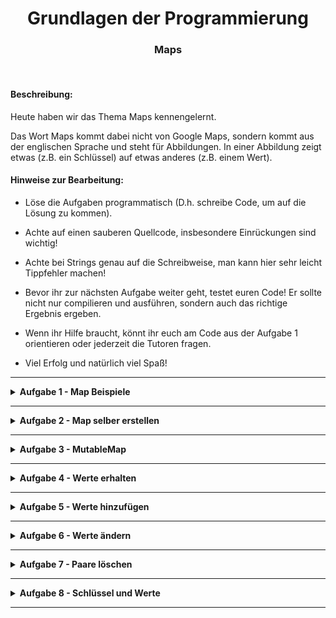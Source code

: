 <h1 align="center">Grundlagen der Programmierung</h1>
<h3 align="center">Maps</h3>
<br>

#### Beschreibung:

Heute haben wir das Thema Maps kennengelernt.

Das Wort Maps kommt dabei nicht von Google Maps, sondern kommt aus der englischen 
Sprache und steht für Abbildungen. In einer Abbildung zeigt etwas
(z.B. ein Schlüssel) auf etwas anderes (z.B. einem Wert).


#### Hinweise zur Bearbeitung:

- Löse die Aufgaben programmatisch (D.h. schreibe Code, um auf die Lösung zu kommen).
- Achte auf einen sauberen Quellcode, insbesondere Einrückungen sind wichtig!
- Achte bei Strings genau auf die Schreibweise, man kann hier sehr leicht Tippfehler machen!
- Bevor ihr zur nächsten Aufgabe weiter geht, testet euren Code! Er sollte nicht nur compilieren und ausführen, sondern auch das richtige Ergebnis ergeben.

- Wenn ihr Hilfe braucht, könnt ihr euch am Code aus der Aufgabe 1 orientieren
oder jederzeit die Tutoren fragen.
- Viel Erfolg und natürlich viel Spaß!

---

<details>
<summary> <b> Aufgabe 1 - Map Beispiele </b> </summary>

Heute hast du in der Vorlesung Maps und MutableMaps kennengelernt.
Eine Map ist eine Anordnung von Paaren (englisch: entry).
Ein Paar besteht dabei aus einem Schlüssel (englisch: key) und einem Wert (englisch: value).  
- Schaue dir die Datei in Aufgabe1 an und versuche diese zu verstehen. 
- Setze einen Breakpoint in Zeile 6 und führe den Code im Debug-Modus Zeile für Zeile aus. 

**Modul für die Aufgabe:** *Aufgabe1*  
**Datei für die Aufgabe:** *01_MapBeispiele.kt*

</details>

---

<details>
<summary> <b> Aufgabe 2 - Map selber erstellen </b> </summary>

In dieser Aufgabe üben wir das Erstellen von Maps.  
Wenn ihr Hilfe braucht, schaut euch in Aufgabe1 an, wie eine Map bzw. 
eine MutableMap erstellt wurde.  
 
- Vervollständige zuerst die map `telefonNummerListe`, sodass sie zu Beginn diese Paare hat:
```
"Peter" -> 2487503
"Bernd" -> 3465081
"Ludolf" -> 3985292
```

- Vervollständige nun die map mit dem Namen `emailListe`, sodass der Schlüssel 
vom Typ String und der Wert vom Typ String ist. Zusätzlich soll die Map zu Beginn diese Paare haben:
```
"Peter" -> "peter123@gmail.com"
"Sabrina" -> "sabi-cool@gmx.de"
"Tobi" -> "titantobi@gamer.net"
```


**Modul für die Aufgabe:** *Aufgabe2*  
**Datei für die Aufgabe:** *2_MapsAnlegen.kt*


</details>

---

<details>
<summary> <b> Aufgabe 3 - MutableMap </b> </summary>


a) Erstelle eine Map über Waren und ihren Preisen.
- Erstelle eine Map, der Schlüssel ist vom Typ String und
  der Wert ist vom Typ Double.
- Die Map soll initial (also zu Beginn) mit folgenden Paaren gefüllt sein:  
```
"Schokolade" -> 1.99  
"Banane" -> 0.29  
"Yoghurt" -> 0.49  
"Müsli" -> 2.99
```
b) Erstelle eine MutableMap über Personennamen und ihren Lieblingstieren.
- Erstelle eine Map, der Schlüssel ist vom Typ String und
  der Wert ist vom Typ String.
- Die Map soll initial mit folgenden Paaren gefüllt sein:  
``` 
"Berta" -> "Hunde"  
"Frank" -> "Katzen"  
"Luis" -> "Hunde"  
"Sylvia" -> "Eulen"
```

c) Erstelle eine Map über Hausnummern und der Hausfarbe.
- Erstelle eine Map, der Schlüssel ist vom Typ Int und 
  der Wert ist vom Typ String.
- Die Map soll initial mit folgenden Paaren gefüllt sein:  
```
  12 -> "Rot"  
  45 -> "Blau"  
  23 -> "Gelb"  
  28 -> "Grün"  
```
**Modul für die Aufgabe:** *Aufgabe3*  
**Datei für die Aufgabe:** *3_MapsAnlegen.kt*
</details>


---

<details>
<summary> <b> Aufgabe 4 - Werte erhalten </b>
</summary>

In dieser Aufgabe geht es darum, wie man Werte aus einer Map erhält.
Oftmals hat man einen Schlüssel (key) gegeben und möchte den Wert (value) 
haben, auf den der Schlüssel zeigt.

a) Gegeben ist folgende Map:  
```
      "Berta" -> "Hunde"  
      "Frank" -> "Katzen"  
      "Luis" -> "Mäuse"  
      "Sylvia" -> "Eulen"
      "Hans" -> "Fau"
```

Die Map mappt von Person zu ihrem Lieblingstier. Schreibe sie in die Datei. 
Verwende die Index[] Schreibweise, 
wie in Aufgabe 1 oder in der Vorlesung gezeigt, um folgende Werte auszugeben.
- Was ist das Lieblingstier von Frank?
- Was ist das Lieblingstier von Sylvia? 
- Was ist das Lieblingstier von Hans?

b) Gegeben ist folgende Map:  
Die Map mappt von Hausnummer zu Hausfarbe.
```
12 -> "Rot"  
45 -> "Blau"  
23 -> "Gelb"  
28 -> "Grün"  
36 -> "Lila"  
92 -> "Rosa"  
```
- Erstelle eine geeignete Map mit den genannten Paaren.
- Lese den Wert aus der Map aus und weise ihn einer Variable zu,   
gib dann die Variable in der Konsole aus.
- Verwende in deiner Lösung die Index[] Schreibweise, um folgende Werte auszugeben.
  - Welche Hausfarbe hat das Haus mit der Nummer 28? 
  - Welche Hausfarbe hat das Haus mit der Nummer 45?
  - Welche Hausfarbe hat das Haus mit der Nummer 81?

**Modul für die Aufgabe:** *Aufgabe4*  
**Datei für die Aufgabe:** *4_WerteAbfragen.kt*

</details>

---

<details>
<summary> <b> Aufgabe 5 - Werte hinzufügen </b>
</summary>

a) Gegeben ist eine MutableMap, die jeder Person ihr Lieblingstier zuweist..

- Füge der MutableMap die folgenden Paare hinzu.
  - "Tim" -> "Schildkröte"
  - "Fabian" -> "Papagei"
  - "Jannik" -> "Schlange"

b)   
Was passiert, wenn du der MutableMap das Paar "Bernd" -> "Igel" hinzufügst?
Was passiert, wenn du der MutableMap das Paar "Luis" -> "Mäuse" hinzufügst?

c)

- Es ist wieder eine Mutable Map gegeben. 
Diese Map gib uns das Ergebnis einer Zahl als Potenz mit verschiedenen Exponenten.  
Füge dieser Map nun die 3 nächsten Paare hinzu. 
Anschließend drucke die fertige Map auf der Konsole aus.

- Wie sieht das Ergebnis aus, wenn du den Wert der Zahl änderst? 

**Modul für die Aufgabe:** *Aufgabe5*  
**Datei für die Aufgabe:** *5_WerteHinzufügen.kt*

</details>

---
<details>
<summary> <b> Aufgabe 6 - Werte ändern </b>
</summary>

Wir können auch die Werte bereits vorhandener Paare ändern.
Schreibe deine Lösungen in die Datei für diese Aufgabe.

a) Gegeben ist folgende MutableMap:  
Die MutableMap mappt von einer Person zu ihrem Lieblingstier.

- Löse die folgenden Teilaufgaben:
  - Ändere den Wert des Paares "Berta" -> "Hunde" zu "Berta" -> "Esel"
  - Ändere den Wert des Paares "Sylvia" -> "Eulen" zu "Sylvia" -> "Pferde"
  - Ändere den Wert des Paares "Frank" -> "Katzen" zu "Frank" -> "Spechte"
  - Ändere den Wert des Paares "Luis" -> "Mäuse" zu "Luis" -> "Spechte"

b) Fragen:
- Kann eine Map oder MutableMap diese zwei Paare enthalten?  
    "Berta" -> "Hunde"    
    "Berta" -> "Katzen"
  - Falls nein, was müsste man ändern, damit es möglich ist?

**Modul für die Aufgabe:** *Aufgabe6*  
**Datei für die Aufgabe:** *6_WerteHinzufügen.kt*
</details>

---
<details>
<summary> <b> Aufgabe 7 - Paare löschen </b>
</summary>

In dieser Aufgabe geht es um das Löschen von Paaren in Maps.

Gegeben ist folgende MutableMap:  
Die MutableMap mappt von einer Person zu ihrem Lieblingstier.

a)
- Löse die folgenden Teilaufgaben:
  - Verwende den Schlüssel "Frank", um das Paar "Frank" -> "Katzen" aus der MutableMap zu löschen.
  - Verwende den Schlüssel "Hans", um das Paar "Hans" -> "Fau" aus der MutableMap zu löschen.
  - Gebe die MutableMap aus. Die MutableMap sollte jetzt nur noch aus den folgenden Einträgen bestehen:  
```
  "Berta" -> "Hunde"  
  "Luis" -> "Mäuse"  
  "Sylvia" -> "Eulen"
```

b)
- Verwende jetzt den Schlüssel "Luis" und den Wert "Mäuse" um das Paar 
"Luis" -> "Mäuse" aus der MutableMap zu entfernen.  
Weise den Rückgabewert der .remove()-Funktion einer Variable zu und gib diese Variable in der Konsole aus.

- Verwende jetzt die Funktion remove(schlüssel, wert)
(in der Vorlesung dargestellt als remove(key, value)) mit folgenden 
Schlüssel "Frank" und Wert "Mäuse". Weise den Rückgabewert einer Variable zu und gib 
diese Variable in der Konsole aus.
  - Was wird ausgegeben? Und wieso?

**Modul für die Aufgabe:** *Aufgabe7*  
**Datei für die Aufgabe:** *7_PaareLöschen.kt*
</details>

---

<details>
<summary> <b> Aufgabe 8 - Schlüssel und Werte </b> </summary>

a)

Gegeben ist die folgende Map, die Fahrzeuge zu ihrer Geschwindigkeit in Km/h mappt:

    "Auto" -> 120.5
    "Flugzeug" -> 755.2
    "Fahrrad" -> 22.0
    "Tretroller" -> 15.7

- Erstelle eine passende Map, die initial die genannten Paare besitzt.
- Weise alle Schlüssel einer Variable zu und gib die Variable in der Konsole aus.
- Weise alle Werte einer Variable zu und gib die Variable in der Konsole aus.
- Stimmen die ausgegebenen Schlüssel und Werte mit denen der Map überein?
- Wende die entsprechende Konvertierungsfunktion an, um die Schlüssel und Werte als Listen abzuspeichern.
Du kannst dafür gerne die oben-erstellten Variablen anpassen.


b) 

- Benutze eine Listenfunktion, um die höchste Geschwindigkeit aus den Werten abzulesen. 
Speichere dir diesen Wert in einer Variable ab.
- Verwende eine Listenfunktion, um den Index von dieser Geschwindigkeit in der Werteliste zu finden. 
- Setze den gefundenen Index ein, um das entsprechende Fahrzeug auf der Konsole auszugeben. 

**Modul für die Aufgabe:** *Aufgabe8*  
**Datei für die Aufgabe:** *8_SchluesselUndWerte.kt*
</details>


---
